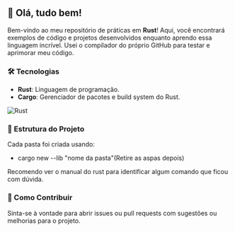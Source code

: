 ## 👋 Olá, tudo bem!

Bem-vindo ao meu repositório de práticas em **Rust**! Aqui, você encontrará exemplos de código e projetos desenvolvidos enquanto aprendo essa linguagem incrível. Usei o compilador do próprio GitHub para testar e aprimorar meu código.

### 🛠️ Tecnologias
- **Rust**: Linguagem de programação.
- **Cargo**: Gerenciador de pacotes e build system do Rust.

![Rust](https://img.shields.io/badge/Rust-000000?style=for-the-badge&logo=rust&logoColor=white)

### 📂 Estrutura do Projeto
Cada pasta foi criada usando:

- cargo new --lib "nome da pasta"(Retire as aspas depois)

Recomendo ver o manual do rust para identificar algum comando que ficou com dúvida.

### 🤝 Como Contribuir
Sinta-se à vontade para abrir issues ou pull requests com sugestões ou melhorias para o projeto.
